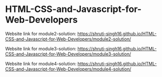 # HTML-CSS-and-Javascript-for-Web-Developers

Website link for module2-solution: https://shruti-singh16.github.io/HTML-CSS-and-Javascript-for-Web-Developers/module2-solution/


Website link for module3-solution: https://shruti-singh16.github.io/HTML-CSS-and-Javascript-for-Web-Developers/module3-solution/


Website link for module4-solution: https://shruti-singh16.github.io/HTML-CSS-and-Javascript-for-Web-Developers/module4-solution/

